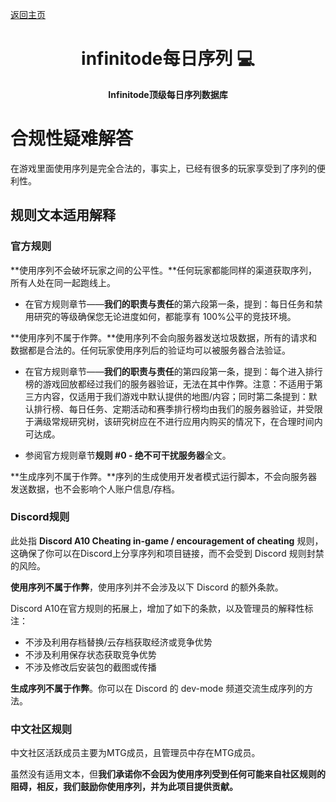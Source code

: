 <p align="left">
      <a href="https://mtgpublic.github.io/infinitode-dqseq/README.zh_CN">返回主页</a>
</p>

<h1 align="center" style="font-weight: bold;">infinitode每日序列 💻</h1>
<p align="center" style="font-weight: bold;">Infinitode顶级每日序列数据库</p>

# 合规性疑难解答

在游戏里面使用序列是完全合法的，事实上，已经有很多的玩家享受到了序列的便利性。

## 规则文本适用解释

### 官方规则

**使用序列不会破坏玩家之间的公平性。**任何玩家都能同样的渠道获取序列，所有人处在同一起跑线上。

- 在官方规则章节——**我们的职责与责任**的第六段第一条，提到：每日任务和禁用研究的等级确保您无论进度如何，都能享有 100%公平的竞技环境。

**使用序列不属于作弊。**使用序列不会向服务器发送垃圾数据，所有的请求和数据都是合法的。任何玩家使用序列后的验证均可以被服务器合法验证。

* 在官方规则章节——**我们的职责与责任**的第四段第一条，提到：每个进入排行榜的游戏回放都经过我们的服务器验证，无法在其中作弊。注意：不适用于第三方内容，仅适用于我们游戏中默认提供的地图/内容；同时第二条提到：默认排行榜、每日任务、定期活动和赛季排行榜均由我们的服务器验证，并受限于满级常规研究树，该研究树应在不进行应用内购买的情况下，在合理时间内可达成。

* 参阅官方规则章节**规则 #0 - 绝不可干扰服务器**全文。

**生成序列不属于作弊。**序列的生成使用开发者模式运行脚本，不会向服务器发送数据，也不会影响个人账户信息/存档。

### Discord规则

此处指 **Discord A10  Cheating in-game / encouragement of cheating** 规则，这确保了你可以在Discord上分享序列和项目链接，而不会受到 Discord 规则封禁的风险。

**使用序列不属于作弊**，使用序列并不会涉及以下 Discord 的额外条款。

Discord A10在官方规则的拓展上，增加了如下的条款，以及管理员的解释性标注：

* 不涉及利用存档替换/云存档获取经济或竞争优势
* 不涉及利用保存状态获取竞争优势
* 不涉及修改后安装包的截图或传播

**生成序列不属于作弊**。你可以在 Discord 的 dev-mode 频道交流生成序列的方法。

### 中文社区规则

中文社区活跃成员主要为MTG成员，且管理员中存在MTG成员。

虽然没有适用文本，但**我们承诺你不会因为使用序列受到任何可能来自社区规则的阻碍，相反，我们鼓励你使用序列，并为此项目提供贡献。**